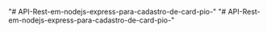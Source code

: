 "# API-Rest-em-nodejs-express-para-cadastro-de-card-pio-" 
"# API-Rest-em-nodejs-express-para-cadastro-de-card-pio-" 
